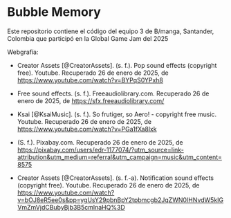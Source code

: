 # Bubble Memory
Este repositorio contiene el código del equipo 3 de B/manga, Santander, Colombia que participó en la Global Game Jam del 2025

Webgrafía:
- Creator Assets [@CreatorAssets]. (s. f.). Pop sound effects (copyright free). Youtube. Recuperado 26 de enero de 2025, de https://www.youtube.com/watch?v=BYPqS0YPxh8

- Free sound effects. (s. f.). Freeaudiolibrary.com. Recuperado 26 de enero de 2025, de https://sfx.freeaudiolibrary.com/

- Ksai [@KsaiMusic]. (s. f.). So frutiger, so Aero! - copyright free music. Youtube. Recuperado 26 de enero de 2025, de https://www.youtube.com/watch?v=PGa1fXa8lxk

- (S. f.). Pixabay.com. Recuperado 26 de enero de 2025, de https://pixabay.com/users/edr-1177074/?utm_source=link-attribution&utm_medium=referral&utm_campaign=music&utm_content=8575

- Creator Assets [@CreatorAssets]. (s. f.-a). Notification sound effects (copyright free). Youtube. Recuperado 26 de enero de 2025, de https://www.youtube.com/watch?v=bOJ8eR5ee0s&pp=ygUsY29pbnBpY2tpbmcgb2JqZWN0IHNvdW5kIGVmZmVjdCBubyBjb3B5cmlnaHQ%3D

